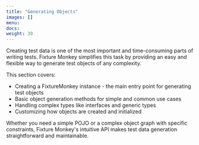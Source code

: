 ```yaml
---
title: "Generating Objects"
images: []
menu:
docs:
weight: 30
---
```


Creating test data is one of the most important and time-consuming parts of writing tests. Fixture Monkey simplifies this task by providing an easy and flexible way to generate test objects of any complexity.

This section covers:
- Creating a FixtureMonkey instance - the main entry point for generating test objects
- Basic object generation methods for simple and common use cases
- Handling complex types like interfaces and generic types
- Customizing how objects are created and initialized

Whether you need a simple POJO or a complex object graph with specific constraints, Fixture Monkey's intuitive API makes test data generation straightforward and maintainable.
